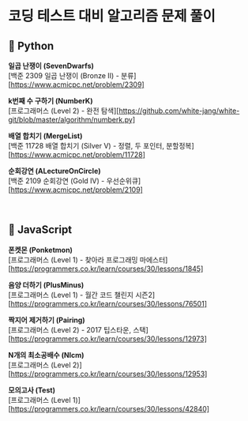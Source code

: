 # 코딩 테스트 대비 알고리즘 문제 풀이

## 🐍 Python

**일곱 난쟁이 (SevenDwarfs)**  
[백준 2309 일곱 난쟁이 (Bronze II) - 분류][https://www.acmicpc.net/problem/2309]

**k번째 수 구하기 (NumberK)**  
[프로그래머스 (Level 2) - 완전 탐색][https://github.com/white-jang/white-git/blob/master/algorithm/numberk.py]

**배열 합치기 (MergeList)**  
[백준 11728 배열 합치기 (Silver V) - 정렬, 두 포인터, 분할정복][https://www.acmicpc.net/problem/11728]

**순회강연 (ALectureOnCircle)**  
[백준 2109 순회강연 (Gold IV) - 우선순위큐][https://www.acmicpc.net/problem/2109]

<br>
  
## 🌈 JavaScript
**폰켓몬 (Ponketmon)**  
[프로그래머스 (Level 1) - 찾아라 프로그래밍 마에스터][https://programmers.co.kr/learn/courses/30/lessons/1845]

**음양 더하기 (PlusMinus)**  
[프로그래머스 (Level 1) - 월간 코드 챌린지 시즌2][https://programmers.co.kr/learn/courses/30/lessons/76501]

**짝지어 제거하기 (Pairing)**  
[프로그래머스 (Level 2) - 2017 팁스타운, 스택][https://programmers.co.kr/learn/courses/30/lessons/12973]

**N개의 최소공배수 (Nlcm)**  
[프로그래머스 (Level 2)][https://programmers.co.kr/learn/courses/30/lessons/12953]

**모의고사 (Test)**  
[프로그래머스 (Level 1)][https://programmers.co.kr/learn/courses/30/lessons/42840]

<br>
